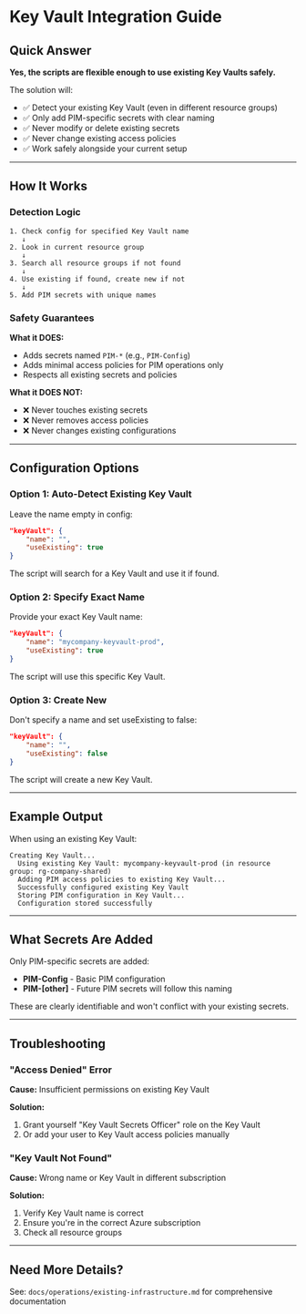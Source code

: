 # Key Vault Integration Guide

## Quick Answer

**Yes, the scripts are flexible enough to use existing Key Vaults safely.**

The solution will:
- ✅ Detect your existing Key Vault (even in different resource groups)
- ✅ Only add PIM-specific secrets with clear naming
- ✅ Never modify or delete existing secrets
- ✅ Never change existing access policies
- ✅ Work safely alongside your current setup

---

## How It Works

### Detection Logic

```
1. Check config for specified Key Vault name
   ↓
2. Look in current resource group
   ↓
3. Search all resource groups if not found
   ↓
4. Use existing if found, create new if not
   ↓
5. Add PIM secrets with unique names
```

### Safety Guarantees

**What it DOES:**
- Adds secrets named `PIM-*` (e.g., `PIM-Config`)
- Adds minimal access policies for PIM operations only
- Respects all existing secrets and policies

**What it DOES NOT:**
- ❌ Never touches existing secrets
- ❌ Never removes access policies
- ❌ Never changes existing configurations

---

## Configuration Options

### Option 1: Auto-Detect Existing Key Vault

Leave the name empty in config:
```json
"keyVault": {
    "name": "",
    "useExisting": true
}
```

The script will search for a Key Vault and use it if found.

### Option 2: Specify Exact Name

Provide your exact Key Vault name:
```json
"keyVault": {
    "name": "mycompany-keyvault-prod",
    "useExisting": true
}
```

The script will use this specific Key Vault.

### Option 3: Create New

Don't specify a name and set useExisting to false:
```json
"keyVault": {
    "name": "",
    "useExisting": false
}
```

The script will create a new Key Vault.

---

## Example Output

When using an existing Key Vault:

```
Creating Key Vault...
  Using existing Key Vault: mycompany-keyvault-prod (in resource group: rg-company-shared)
  Adding PIM access policies to existing Key Vault...
  Successfully configured existing Key Vault
  Storing PIM configuration in Key Vault...
  Configuration stored successfully
```

---

## What Secrets Are Added

Only PIM-specific secrets are added:

- **PIM-Config** - Basic PIM configuration
- **PIM-[other]** - Future PIM secrets will follow this naming

These are clearly identifiable and won't conflict with your existing secrets.

---

## Troubleshooting

### "Access Denied" Error

**Cause:** Insufficient permissions on existing Key Vault

**Solution:**
1. Grant yourself "Key Vault Secrets Officer" role on the Key Vault
2. Or add your user to Key Vault access policies manually

### "Key Vault Not Found"

**Cause:** Wrong name or Key Vault in different subscription

**Solution:**
1. Verify Key Vault name is correct
2. Ensure you're in the correct Azure subscription
3. Check all resource groups

---

## Need More Details?

See: `docs/operations/existing-infrastructure.md` for comprehensive documentation

